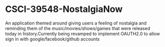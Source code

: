 # CSCI-39548-NostalgiaNow
An application themed around giving users a feeling of nostalgia and reminding them of the music/movies/shows/games that were released today in history.Currently being revamped to implement OAUTH2.0 to allow sign in with google/facebook/github accounts


